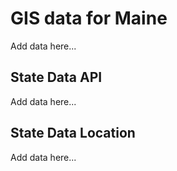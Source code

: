 # GIS data for Maine

Add data here...

## State Data API

Add data here...

## State Data Location

Add data here...
